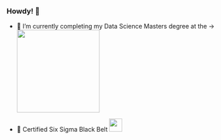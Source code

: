### Howdy! 👋


- 🌱 I’m currently completing my Data Science Masters degree at the -> <img src = "https://www.sandiego.edu/assets/global/images/logos/logo-usd.png" width = 190px > 
  
- 🔭 Certified Six Sigma Black Belt <img src = "http://www.sixsigmatrainingfree.com/uploads/2/1/7/9/21795380/1447264519.png" width = 30px> 



<!--
**zalvatore/zalvatore** is a ✨ _special_ ✨ repository because its `README.md` (this file) appears on your GitHub profile.

Here are some ideas to get you started:

- 🔭 I’m currently working on ...
- 🌱 I’m currently learning ...
- 👯 I’m looking to collaborate on ...
- 🤔 I’m looking for help with ...
- 💬 Ask me about ...
- 📫 How to reach me: ...
- 😄 Pronouns: ...
- ⚡ Fun fact: ...
-->
